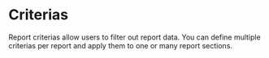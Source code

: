 # Criterias
Report criterias allow users to filter out report data. You can define multiple criterias per report and apply them to one or many report sections.